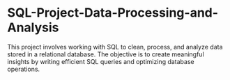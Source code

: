 # SQL-Project-Data-Processing-and-Analysis
This project involves working with SQL to clean, process, and analyze data stored in a relational database. The objective is to create meaningful insights by writing efficient SQL queries and optimizing database operations.
